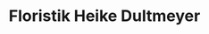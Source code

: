 ---
title: "Floristik Heike Dultmeyer"
url: /quakenbrueck/floristik-heike-dultmeyer/
shop: Blumen
---